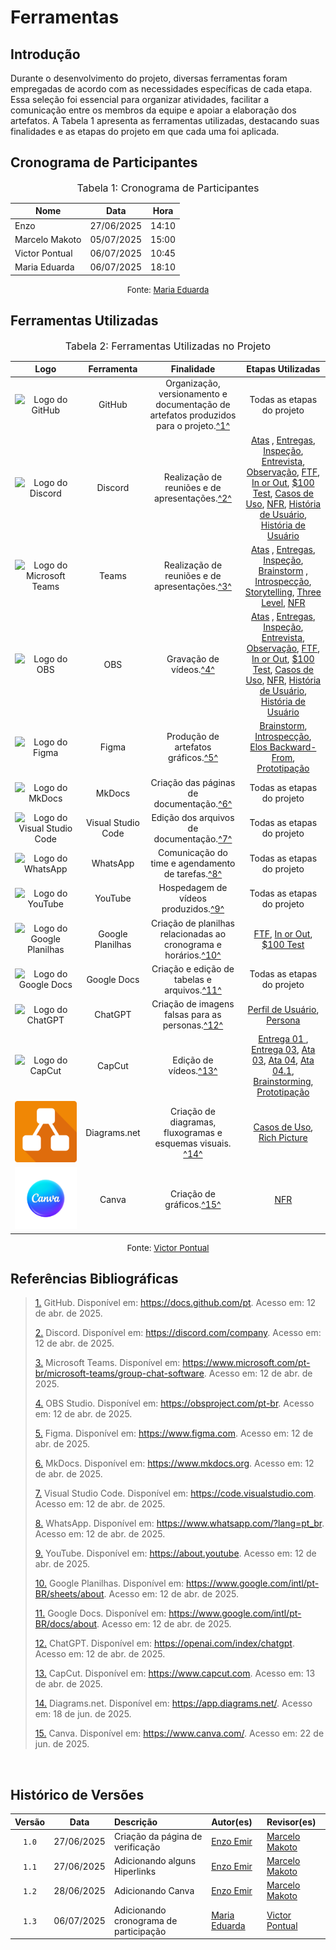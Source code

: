 # Ferramentas

## Introdução 

Durante o desenvolvimento do projeto, diversas ferramentas foram empregadas de acordo com as necessidades específicas de cada etapa. Essa seleção foi essencial para organizar atividades, facilitar a comunicação entre os membros da equipe e apoiar a elaboração dos artefatos. A Tabela 1 apresenta as ferramentas utilizadas, destacando suas finalidades e as etapas do projeto em que cada uma foi aplicada.

## Cronograma de Participantes

<font size="3"><p style="text-align: center">Tabela 1: Cronograma de Participantes</p></font>

<div align="center">

<table>
  <thead>
    <tr>
      <th>Nome</th>
      <th>Data</th>
      <th>Hora</th>
    </tr>
  </thead>
  <tbody>
    <tr>
      <td>Enzo</td>
      <td>27/06/2025</td>
      <td>14:10</td>
    </tr>
    <tr>
      <td>Marcelo Makoto</td>
      <td>05/07/2025</td>
      <td>15:00</td>
    </tr>
    <tr>
      <td>Victor Pontual</td>
      <td>06/07/2025</td>
      <td>10:45</td>
    </tr>
    <tr>
      <td>Maria Eduarda</td>
      <td>06/07/2025</td>
      <td>18:10</td>
    </tr>
  </tbody>
</table>

</div>

<font size="2"><p style="text-align: center">Fonte: [Maria Eduarda](https://github.com/dudaa28) </p></font>

## Ferramentas Utilizadas

<font size="3"><p style="text-align: center">Tabela 2: Ferramentas Utilizadas no Projeto</p></font>

| Logo | Ferramenta | Finalidade | Etapas Utilizadas |
| :-: | :-: | :-: | :-: |
| ![Logo do GitHub](../assets/ferramentas/github.png) | GitHub | Organização, versionamento e documentação de artefatos produzidos para o projeto.<a id="anchor_1" href="#FRM1">^1^</a> | Todas as etapas do projeto |
| ![Logo do Discord](../assets/ferramentas/discord.png) | Discord | Realização de reuniões e de apresentações.<a id="anchor_2" href="#FRM2">^2^</a>| <a href = https://eduardodpms.github.io/REQ-FGTS/atas/ata_07_04/#tema3>Atas</a> , <a href = https://eduardodpms.github.io/REQ-FGTS/Entregas/Entrega-1/#tema3>Entregas</a>, <a href = https://eduardodpms.github.io/REQ-FGTS/Inspecao/Introducao/#tabela-de-conteudos#tema3>Inspeção</a>, <a href = https://eduardodpms.github.io/REQ-FGTS/Elicitacao/Tecnicas-de-Elicitacao/Entrevista/#tema3>Entrevista</a>, <a href = https://eduardodpms.github.io/REQ-FGTS/Elicitacao/Tecnicas-de-Elicitacao/Observacao/#tema3>Observação</a>, <a href = https://eduardodpms.github.io/REQ-FGTS/Elicitacao/Tecnicas-de-Priorizacao/First-Things-First/#tema3>FTF</a>, <a href = https://eduardodpms.github.io/REQ-FGTS/Elicitacao/Tecnicas-de-Priorizacao/In-or-Out/#tema3>In or Out</a>, <a href = https://eduardodpms.github.io/REQ-FGTS/Elicitacao/Tecnicas-de-Priorizacao/100-Test//#tema3>$100 Test</a>, <a href = https://eduardodpms.github.io/REQ-FGTS/Modelagem-I/Diagrama/#tema3>Casos de Uso</a>, <a href = https://eduardodpms.github.io/REQ-FGTS/Modelagem-II/NFR-Framework/#tema3>NFR</a>, <a href = https://eduardodpms.github.io/REQ-FGTS/Modelagem-II/Historias-De-Usuario/#tema3>História de Usuário</a>, <a href = https://eduardodpms.github.io/REQ-FGTS/Modelagem-II/Product-Backlog/#validacao#tema3>História de Usuário</a>   |
| ![Logo do Microsoft Teams](../assets/ferramentas/teams.png) | Teams | Realização de reuniões e de apresentações.<a id="anchor_2" href="#FRM2">^3^</a>| <a href = https://eduardodpms.github.io/REQ-FGTS/atas/ata_07_04/#tema3>Atas</a> , <a href = https://eduardodpms.github.io/REQ-FGTS/Entregas/Entrega-1/#tema3>Entregas</a>, <a href =  https://eduardodpms.github.io/REQ-FGTS/Inspecao/Introducao/#tabela-de-conteudos#tema3>Inspeção</a>, <a href = https://eduardodpms.github.io/REQ-FGTS/Inspecao/Introducao/#tabela-de-conteudos#tema3>Brainstorm</a> , <a href = https://eduardodpms.github.io/REQ-FGTS/Elicitacao/Tecnicas-de-Elicitacao/Introspeccao/#tema3>Introspecção</a>, <a href = https://eduardodpms.github.io/REQ-FGTS/Elicitacao/Tecnicas-de-Elicitacao/Storytelling/#tema3>Storytelling</a>, <a href = https://eduardodpms.github.io/REQ-FGTS/Elicitacao/Tecnicas-de-Priorizacao/Three-Level-Scale/#tema3>Three Level</a>, <a href = https://eduardodpms.github.io/REQ-FGTS/Modelagem-II/NFR-Framework/#tema3>NFR</a>      |
| ![Logo do OBS](../assets/ferramentas/obs.png) | OBS | Gravação de vídeos.<a id="anchor_1" href="#FRM1">^4^</a> | <a href = https://eduardodpms.github.io/REQ-FGTS/atas/ata_07_04/#tema3>Atas</a> , <a href = https://eduardodpms.github.io/REQ-FGTS/Entregas/Entrega-1/#tema3>Entregas</a>, <a href = https://eduardodpms.github.io/REQ-FGTS/Inspecao/Introducao/#tabela-de-conteudos#tema3>Inspeção</a>, <a href = https://eduardodpms.github.io/REQ-FGTS/Elicitacao/Tecnicas-de-Elicitacao/Entrevista/#tema3>Entrevista</a>, <a href = https://eduardodpms.github.io/REQ-FGTS/Elicitacao/Tecnicas-de-Elicitacao/Observacao/#tema3>Observação</a>, <a href = https://eduardodpms.github.io/REQ-FGTS/Elicitacao/Tecnicas-de-Priorizacao/First-Things-First/#tema3>FTF</a>, <a href = https://eduardodpms.github.io/REQ-FGTS/Elicitacao/Tecnicas-de-Priorizacao/In-or-Out/#tema3>In or Out</a>, <a href = https://eduardodpms.github.io/REQ-FGTS/Elicitacao/Tecnicas-de-Priorizacao/100-Test//#tema3>$100 Test</a>, <a href = https://eduardodpms.github.io/REQ-FGTS/Modelagem-I/Diagrama/#tema3>Casos de Uso</a>, <a href = https://eduardodpms.github.io/REQ-FGTS/Modelagem-II/NFR-Framework/#tema3>NFR</a>, <a href = https://eduardodpms.github.io/REQ-FGTS/Modelagem-II/Historias-De-Usuario/#tema3>História de Usuário</a>, <a href = https://eduardodpms.github.io/REQ-FGTS/Modelagem-II/Product-Backlog/#validacao#tema3>História de Usuário</a>   |          
| ![Logo do Figma](../assets/ferramentas/figma.png) | Figma | Produção de artefatos gráficos.<a id="anchor_3" href="#FRM3">^5^</a> |  <a href = https://eduardodpms.github.io/REQ-FGTS/Inspecao/Introducao/#tabela-de-conteudos#tema3>Brainstorm</a>, <a href = https://eduardodpms.github.io/REQ-FGTS/Elicitacao/Tecnicas-de-Elicitacao/Introspeccao/#tema3>Introspecção</a>, <a href = https://eduardodpms.github.io/REQ-FGTS/Pos-Rastreabilidade/Elos-Backward-From/#tema3>Elos Backward-From</a>, <a href = https://eduardodpms.github.io/REQ-FGTS/Validacao/Prototipacao/#tema3>Prototipação</a>  |
| ![Logo do MkDocs](../assets/ferramentas/mkdocs.png) | MkDocs | Criação das páginas de documentação.<a id="anchor_4" href="#FRM4">^6^</a> | Todas as etapas do projeto |
| ![Logo do Visual Studio Code](../assets/ferramentas/vscode.png) | Visual Studio Code | Edição dos arquivos de documentação.<a id="anchor_5" href="#FRM5">^7^</a> | Todas as etapas do projeto  |
| ![Logo do WhatsApp](../assets/ferramentas/whatsapp.png) | WhatsApp | Comunicação do time e agendamento de tarefas.<a id="anchor_6" href="#FRM6">^8^</a> | Todas as etapas do projeto |
| ![Logo do YouTube](../assets/ferramentas/youtube.png) | YouTube | Hospedagem de vídeos produzidos.<a id="anchor_7" href="#FRM7">^9^</a> | Todas as etapas do projeto |
| ![Logo do Google Planilhas](../assets/ferramentas/gsheets.png) | Google Planilhas | Criação de planilhas relacionadas ao cronograma e horários.<a id="anchor_8" href="#FRM8">^10^</a> | <a href = https://eduardodpms.github.io/REQ-FGTS/Elicitacao/Tecnicas-de-Priorizacao/First-Things-First/#tema3>FTF</a>, <a href = https://eduardodpms.github.io/REQ-FGTS/Elicitacao/Tecnicas-de-Priorizacao/In-or-Out/#tema3>In or Out</a>, <a href = https://eduardodpms.github.io/REQ-FGTS/Elicitacao/Tecnicas-de-Priorizacao/100-Test//#tema3>$100 Test</a>  |
| ![Logo do Google Docs](../assets/ferramentas/gdocs.png) | Google Docs | Criação e edição de tabelas e arquivos.<a id="anchor_9" href="#FRM9">^11^</a>| Todas as etapas do projeto |
| ![Logo do ChatGPT](../assets/ferramentas/chatgpt.png) | ChatGPT | Criação de imagens falsas para as personas.<a id="anchor_12" href="#FRM10">^12^</a> | <a href = https://eduardodpms.github.io/REQ-FGTS/Elicitacao/Perfil-de-Usuario/#tema3>Perfil de Usuário</a>, <a href = https://eduardodpms.github.io/REQ-FGTS/Elicitacao/Definicao-de-Personas/#tema3>Persona</a>   |
| ![Logo do CapCut](../assets/ferramentas/capcut.png) | CapCut | Edição de vídeos.<a id="anchor_13" href="#FRM11">^13^</a>  |<a href = https://eduardodpms.github.io/REQ-FGTS/Entregas/Entrega-1/#tema3>Entrega 01 </a>, <a href = https://eduardodpms.github.io/REQ-FGTS/Entregas/Entrega-3/#tema3>Entrega 03</a>, <a href = https://eduardodpms.github.io/REQ-FGTS/atas/ata_25_04/#tema3>Ata 03</a>, <a href = https://eduardodpms.github.io/REQ-FGTS/atas/ata_01_05/#tema3>Ata 04</a>, <a href = https://eduardodpms.github.io/REQ-FGTS/atas/ata_02_05/#tema3>Ata 04.1</a>, <a href = https://eduardodpms.github.io/REQ-FGTS/Elicitacao/Tecnicas-de-Elicitacao/Brainstorming/#tema3>Brainstorming</a>, <a href = https://eduardodpms.github.io/REQ-FGTS/Validacao/Prototipacao/#tema3>Prototipação</a>|
| ![Logo do diagrams.net](../assets/ferramentas/diagrams-net.png) | Diagrams.net | Criação de diagramas, fluxogramas e esquemas visuais. <a id="anchor_13" href="#FRM12">^14^</a> | <a href = https://eduardodpms.github.io/REQ-FGTS/Modelagem-I/Diagrama/#tema3>Casos de Uso</a>, <a href = https://eduardodpms.github.io/REQ-FGTS/Pre-Rastreabilidade/Rich-Picture/#tema3>Rich Picture</a> |
| ![Logo do Canva](../assets/ferramentas/Canva-Logo.png) | Canva | Criação de gráficos.<a id="anchor_13" href="#FRM15">^15^</a> | <a href = https://eduardodpms.github.io/REQ-FGTS/Modelagem-II/NFR-Framework/#tema3>NFR</a>


<p style="text-align: center; font-size: 10pt;">Fonte: <a href="https://github.com/VictorPontual">Victor Pontual</a></p>


## Referências Bibliográficas

><a id="FRM1" href="#anchor_1">1.</a> GitHub. Disponível em: https://docs.github.com/pt. Acesso em: 12 de abr. de 2025.
>
><a id="FRM2" href="#anchor_2">2.</a> Discord. Disponível em: https://discord.com/company. Acesso em: 12 de abr. de 2025.
>
><a id="FRM3" href="#anchor_3">3.</a> Microsoft Teams. Disponível em: https://www.microsoft.com/pt-br/microsoft-teams/group-chat-software. Acesso em: 12 de abr. de 2025.
>
><a id="FRM4" href="#anchor_4">4.</a> OBS Studio. Disponível em: https://obsproject.com/pt-br. Acesso em: 12 de abr. de 2025.
>
><a id="FRM5" href="#anchor_5">5.</a> Figma. Disponível em: https://www.figma.com. Acesso em: 12 de abr. de 2025.
>
><a id="FRM6" href="#anchor_6">6.</a> MkDocs. Disponível em: https://www.mkdocs.org. Acesso em: 12 de abr. de 2025.
>
><a id="FRM7" href="#anchor_7">7.</a> Visual Studio Code. Disponível em: https://code.visualstudio.com. Acesso em: 12 de abr. de 2025.
>
><a id="FRM8" href="#anchor_8">8.</a> WhatsApp. Disponível em: https://www.whatsapp.com/?lang=pt_br. Acesso em: 12 de abr. de 2025.
>
><a id="FRM9" href="#anchor_9">9.</a> YouTube. Disponível em: https://about.youtube. Acesso em: 12 de abr. de 2025.
>
><a id="FRM10" href="#anchor_10">10.</a> Google Planilhas. Disponível em: https://www.google.com/intl/pt-BR/sheets/about. Acesso em: 12 de abr. de 2025.
>
><a id="FRM11" href="#anchor_11">11.</a> Google Docs. Disponível em: https://www.google.com/intl/pt-BR/docs/about. Acesso em: 12 de abr. de 2025.
>
><a id="FRM12" href="#anchor_12">12.</a> ChatGPT. Disponível em: https://openai.com/index/chatgpt. Acesso em: 12 de abr. de 2025.
>
><a id="FRM13" href="#anchor_13">13.</a> CapCut. Disponível em: https://www.capcut.com. Acesso em: 13 de abr. de 2025.
>
><a id="FRM14" href="#anchor_13">14.</a> Diagrams.net. Disponível em: https://app.diagrams.net/. Acesso em: 18 de jun. de 2025.
>
><a id="FRM15" href="#anchor_15">15.</a> Canva. Disponível em: https://www.canva.com/. Acesso em: 22 de jun. de 2025.
>

<br>

## Histórico de Versões

| Versão | Data       | Descrição                         | Autor(es)    | Revisor(es)  |
|:-----: | :--------: | :------------------------------- | :---------- | :---------- |
| `1.0`    | 27/06/2025 | Criação da página de verificação | [Enzo Emir](https://github.com/EnzoEmir)   | [Marcelo Makoto](https://github.com/MM4k) |
| `1.1`    | 27/06/2025 | Adicionando alguns Hiperlinks | [Enzo Emir](https://github.com/EnzoEmir)   | [Marcelo Makoto](https://github.com/MM4k) |
| `1.2`    | 28/06/2025 | Adicionando Canva | [Enzo Emir](https://github.com/EnzoEmir)   | [Marcelo Makoto](https://github.com/MM4k) |
| `1.3`    | 06/07/2025 | Adicionando cronograma de participação | [Maria Eduarda](https://github.com/dudaa28)   | [Victor Pontual](https://github.com/VictorPontual) |